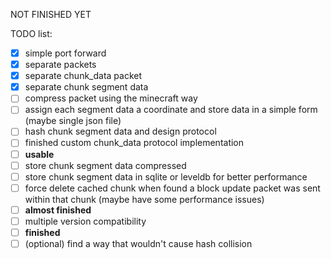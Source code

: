 NOT FINISHED YET

TODO list:

- [x] simple port forward
- [x] separate packets
- [x] separate chunk_data packet
- [x] separate chunk segment data
- [ ] compress packet using the minecraft way
- [ ] assign each segment data a coordinate and store data in a simple form (maybe single json file)
- [ ] hash chunk segment data and design protocol
- [ ] finished custom chunk_data protocol implementation
- [ ] **usable**
- [ ] store chunk segment data compressed
- [ ] store chunk segment data in sqlite or leveldb for better performance
- [ ] force delete cached chunk when found a block update packet was sent within that chunk (maybe have some performance issues)
- [ ] **almost finished**
- [ ] multiple version compatibility
- [ ] **finished**
- [ ] (optional) find a way that wouldn't cause hash collision